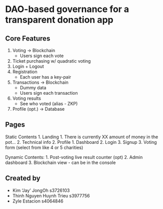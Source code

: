 # DAO-based governance for a transparent donation app

## Core Features
1. Voting -> Blockchain
	- Users sign each vote
2. Ticket purchasing w/ quadratic voting
3. Login + Logout
4. Registration
	- Each user has a key-pair
5. Transactions -> Blockchain
	- Dummy data
	- Users sign each transaction
6. Voting results
	- See who voted (alias - ZKP)
7. Profile (opt.) -> Database

## Pages
Static Contents
	1. Landing
		1. There is currently XX amount of money in the pot...
		2. Technical info
	2. Profile
		1. Dashboard
		2. Login
		3. Signup
	3. Voting form (select from like 4 or 5 charities)

Dynamic Contents:
	1. Post-voting live result counter (opt)
	2. Admin dashboard
	3. Blockchain view - can be in the console

## Created by
- Kim ‘Jay’ JongOh s3726103
- Thinh Nguyen Huynh Trieu s3977756 
- Zyle Estacion s4064846 

